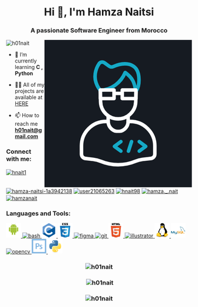 <h1 align="center">Hi 👋, I'm Hamza Naitsi</h1>
<h3 align="center">A passionate Software Engineer from Morocco</h3>

<img align="right" alt="coding" width="400"  src="https://raw.githubusercontent.com/h01nait/h01nait/main/wired-outline-680-it-developer%20(1).gif">


<p align="left"> <img src="https://komarev.com/ghpvc/?username=h01nait&label=Profile%20views&color=0e75b6&style=flat" alt="h01nait" /> </p>

- 🌱 I’m currently learning **C , Python**

- 👨‍💻 All of my projects are available at [HERE](https://github.com/h01nait/projects)

- 📫 How to reach me **h01nait@gmail.com**



<h3 align="left">Connect with me:</h3>
<p align="left">
<a href="https://twitter.com/hnait1" target="blank"><img align="center" src="https://raw.githubusercontent.com/rahuldkjain/github-profile-readme-generator/master/src/images/icons/Social/twitter.svg" alt="hnait1" height="30" width="40" /></a>
<a href="https://linkedin.com/in/hamza-naitsi-1a3942138" target="blank"><img align="center" src="https://raw.githubusercontent.com/rahuldkjain/github-profile-readme-generator/master/src/images/icons/Social/linked-in-alt.svg" alt="hamza-naitsi-1a3942138" height="30" width="40" /></a>
<a href="https://stackoverflow.com/users/user21065263" target="blank"><img align="center" src="https://raw.githubusercontent.com/rahuldkjain/github-profile-readme-generator/master/src/images/icons/Social/stack-overflow.svg" alt="user21065263" height="30" width="40" /></a>
<a href="https://fb.com/hnait98" target="blank"><img align="center" src="https://raw.githubusercontent.com/rahuldkjain/github-profile-readme-generator/master/src/images/icons/Social/facebook.svg" alt="hnait98" height="30" width="40" /></a>
<a href="https://instagram.com/hamza._.nait" target="blank"><img align="center" src="https://raw.githubusercontent.com/rahuldkjain/github-profile-readme-generator/master/src/images/icons/Social/instagram.svg" alt="hamza._.nait" height="30" width="40" /></a>
<a href="https://discord.gg/hamzanait" target="blank"><img align="center" src="https://raw.githubusercontent.com/rahuldkjain/github-profile-readme-generator/master/src/images/icons/Social/discord.svg" alt="hamzanait" height="30" width="40" /></a>
</p>

<h3 align="left">Languages and Tools:</h3>
<p align="left"> <a href="https://developer.android.com" target="_blank" rel="noreferrer"> <img src="https://raw.githubusercontent.com/devicons/devicon/master/icons/android/android-original-wordmark.svg" alt="android" width="40" height="40"/> </a> <a href="https://www.gnu.org/software/bash/" target="_blank" rel="noreferrer"> <img src="https://www.vectorlogo.zone/logos/gnu_bash/gnu_bash-icon.svg" alt="bash" width="40" height="40"/> </a> <a href="https://www.cprogramming.com/" target="_blank" rel="noreferrer"> <img src="https://raw.githubusercontent.com/devicons/devicon/master/icons/c/c-original.svg" alt="c" width="40" height="40"/> </a> <a href="https://www.w3schools.com/css/" target="_blank" rel="noreferrer"> <img src="https://raw.githubusercontent.com/devicons/devicon/master/icons/css3/css3-original-wordmark.svg" alt="css3" width="40" height="40"/> </a> <a href="https://www.figma.com/" target="_blank" rel="noreferrer"> <img src="https://www.vectorlogo.zone/logos/figma/figma-icon.svg" alt="figma" width="40" height="40"/> </a> <a href="https://git-scm.com/" target="_blank" rel="noreferrer"> <img src="https://www.vectorlogo.zone/logos/git-scm/git-scm-icon.svg" alt="git" width="40" height="40"/> </a> <a href="https://www.w3.org/html/" target="_blank" rel="noreferrer"> <img src="https://raw.githubusercontent.com/devicons/devicon/master/icons/html5/html5-original-wordmark.svg" alt="html5" width="40" height="40"/> </a> <a href="https://www.adobe.com/in/products/illustrator.html" target="_blank" rel="noreferrer"> <img src="https://www.vectorlogo.zone/logos/adobe_illustrator/adobe_illustrator-icon.svg" alt="illustrator" width="40" height="40"/> </a> <a href="https://www.linux.org/" target="_blank" rel="noreferrer"> <img src="https://raw.githubusercontent.com/devicons/devicon/master/icons/linux/linux-original.svg" alt="linux" width="40" height="40"/> </a> <a href="https://www.mysql.com/" target="_blank" rel="noreferrer"> <img src="https://raw.githubusercontent.com/devicons/devicon/master/icons/mysql/mysql-original-wordmark.svg" alt="mysql" width="40" height="40"/> </a> <a href="https://opencv.org/" target="_blank" rel="noreferrer"> <img src="https://www.vectorlogo.zone/logos/opencv/opencv-icon.svg" alt="opencv" width="40" height="40"/> </a> <a href="https://www.photoshop.com/en" target="_blank" rel="noreferrer"> <img src="https://raw.githubusercontent.com/devicons/devicon/master/icons/photoshop/photoshop-line.svg" alt="photoshop" width="40" height="40"/> </a> <a href="https://www.python.org" target="_blank" rel="noreferrer"> <img src="https://raw.githubusercontent.com/devicons/devicon/master/icons/python/python-original.svg" alt="python" width="40" height="40"/> </a> </p>


<h3 align="center"> <p><img width="350" src="https://github-readme-stats.vercel.app/api/top-langs?username=h01nait&show_icons=true&locale=en&layout=compact" alt="h01nait" /></p></h3>
<h3 align="center"> <p>&nbsp;<img width="550" src="https://github-readme-stats.vercel.app/api?username=h01nait&show_icons=true&locale=en" alt="h01nait" /></p></h3></h3>
<h3 align="center"> <p><img width="550" src="https://github-readme-streak-stats.herokuapp.com/?user=h01nait&" alt="h01nait" /></p></h3>
